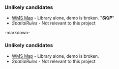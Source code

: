 ### Unlikely candidates

- [WMS Map](http://wms-map.sourceforge.net/) - Library alone, demo is broken. "***SKIP***"
- *SpatialRules* - Not relevant to this project

-markdown-
<h3 id="unlikely_candidates">Unlikely candidates</h3>

<ul>
<li><a href="http://wms-map.sourceforge.net/">WMS Map</a> - Library alone, demo is broken.</li>
<li><em>SpatialRules</em> - Not relevant to this project</li>
</ul>
